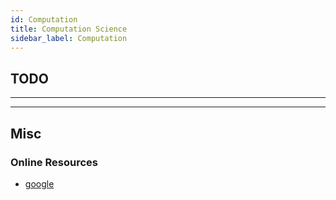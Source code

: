 ```yaml
---
id: Computation
title: Computation Science
sidebar_label: Computation
---
```


## TODO

---

---

## Misc

### Online Resources

- [google](https://www.google.com)
